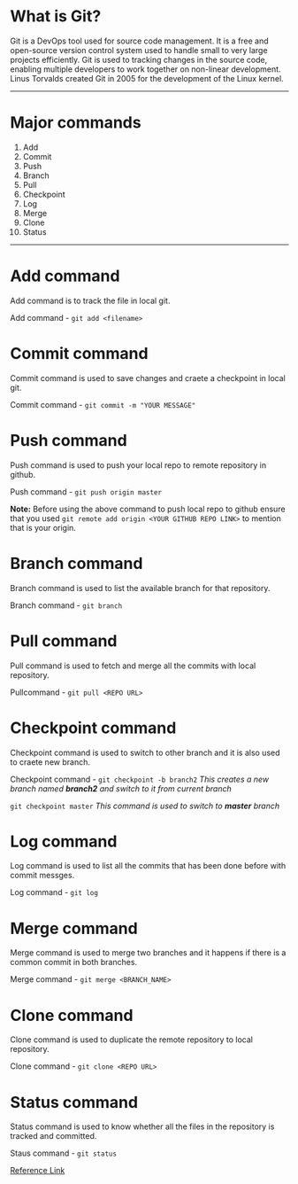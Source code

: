 # What is Git?
  Git is a DevOps tool used for source code management. It is a free and open-source version control system used to handle small to very large projects efficiently. Git is used to tracking changes in the source code, enabling multiple developers to work together on non-linear development. Linus Torvalds created Git in 2005 for the development of the Linux kernel.
  ***
  # Major commands
  1. Add
  2. Commit
  3. Push
  4. Branch
  5. Pull
  6. Checkpoint
  7. Log
  8. Merge
  9. Clone
  10. Status
  ***
  # Add command
  Add command is to track the file in local git.
  
  Add command - `git add <filename>`
  # Commit command
  Commit command is used to save changes and craete a checkpoint in local git.
  
  Commit command - `git commit -m "YOUR MESSAGE"`
  # Push command
  Push command is used to push your local repo to remote repository in github.
  
  Push command - `git push origin master`
  
  **Note:** Before using the above command to push local repo to github ensure that you used `git remote add origin <YOUR GITHUB REPO LINK>` to mention that is your origin.
  # Branch command
  Branch command is used to list the available branch for that repository.
 
  Branch command - `git branch`
  # Pull command
  Pull command is used to fetch and merge all the commits with local repository.
  
  Pullcommand - `git pull <REPO URL>`
  # Checkpoint command
  Checkpoint command is used to switch to other branch and it is also used to craete new branch.
  
  Checkpoint command - `git checkpoint -b branch2` *This creates a new branch named **branch2** and switch to it from current branch*
  
  `git checkpoint master` *This command is used to switch to **master** branch*
  
  # Log command
  Log command is used to list all the commits that has been done before with commit messges.
  
  Log command - `git log`
  
  # Merge command
  Merge command is used to merge two branches and it happens if there is a common commit in both branches.
  
  Merge command - `git merge <BRANCH_NAME>`
  # Clone command
  Clone command is used to duplicate the remote repository to local repository.
  
  Clone command - `git clone <REPO URL>`
  # Status command
  Status command is used to know whether all the files in the repository is tracked and committed.
  
  Staus command - `git status`
  
  
  [Reference Link](https://www.youtube.com/watch?v=RGOj5yH7evk)

